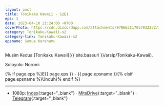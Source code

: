 ```yaml
---
layout: post
title: Tonikaku Kawaii - S2E1
eps: 1
date: 2023-04-10 21:24:00 +0700
coverPhoto: https://cdn.discordapp.com/attachments/970663117057032232/1094990996867125389/mpv-shot0238.jpg
category: Tonikaku-Kawaii-s2
category-link: Tonikaku-Kawaii-s2
epsname: Semua Karenamu
---
```


Musim Kedua [Tonikaku Kawaii]({{ site.baseurl }}/arsip/Tonikaku-Kawaii).

Soloyolo: Noromi

{% if page.eps %}E{{ page.eps }} - {{ page.epsname }}{% elsif page.epsname %}Unduh{% endif %}

---
- 1080p: [Index](https://bit.ly/3Ul7C0V){:target="_blank"} &middot; [MiteDrive](https://mitedrive.my.id/view/cbkyPT){:target="_blank"} &middot; [Telegram](https://t.me/a1fansubweeklies/273){:target="_blank"}
